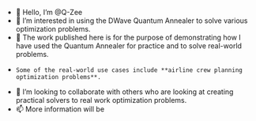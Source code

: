 - 👋 Hello, I’m @Q-Zee
- 👀 I’m interested in using the DWave Quantum Annealer to solve various optimization problems.
- 🌱 The work published here is for the purpose of demonstrating how I have used the Quantum Annealer for practice and to solve real-world problems.
-     Some of the real-world use cases include **airline crew planning optimization problems**. 
- 💞️ I’m looking to collaborate with others who are looking at creating practical solvers to real work optimization problems.
- 📫 More information will be 

<!---
Q-Zee/Q-Zee is a ✨ special ✨ repository because its `README.md` (this file) appears on your GitHub profile.
You can click the Preview link to take a look at your changes.
--->
